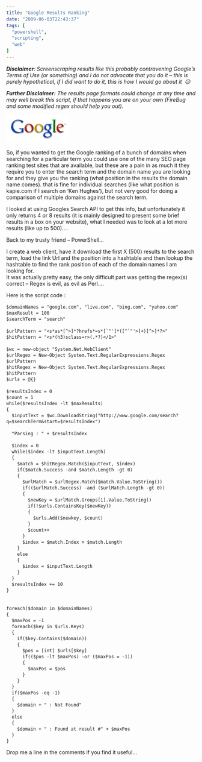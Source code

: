 ```yaml
---
title: "Google Results Ranking"
date: "2009-06-03T22:43:37"
tags: [
  "powershell",
  "scripting",
  "web"
]
---
```

***Disclaimer**: Screenscraping results like this probably contravening Google’s Terms of Use (or something) and I do not advocate that you do it – this is purely hypothetical, if I did want to do it, this is how I would go about it  😉*

***Further Disclaimer:** The results page formats could change at any time and may well break this script, if that happens you are on your own (FireBug and some modified regex should help you out).*

![image](/assets/images/google-results-ranking-image_thumb.png)

So, if you wanted to get the Google ranking of a bunch of domains when searching for a particular term you could use one of the many SEO page ranking test sites that are available, but these are a pain in as much it they require you to enter the search term and the domain name you are looking for and they give you the ranking (what position in the results the domain name comes). that is fine for individual searches (like what position is kapie.com if I search on ‘Ken Hughes’), but not very good for doing a comparison of multiple domains against the search term.

I looked at using Googles Search API to get this info, but unfortunately it only returns 4 or 8 results (it is mainly designed to present some brief results in a box on your website), what I needed was to look at a lot more results (like up to 500)….

Back to my trusty friend – PowerShell…

I create a web client, have it download the first X (500) results to the search term, load the link Url and the position into a hashtable and then lookup the hashtable to find the rank position of each of the domain names I am looking for.  
It was actually pretty easy, the only difficult part was getting the regex(s) correct – Regex is evil, as evil as Perl….

Here is the script code :

```
$domainNames = "google.com", "live.com", "bing.com", "yahoo.com"
$maxResult = 100
$searchTerm = "search"

$urlPattern = "<s*as*[^>]*?hrefs*=s*[`"']*([^`"'>]+)[^>]*?>"
$hitPattern = "<s*(h3)sclass=r>(.*?)</1>"

$wc = new-object "System.Net.WebClient"
$urlRegex = New-Object System.Text.RegularExpressions.Regex $urlPattern
$hitRegex = New-Object System.Text.RegularExpressions.Regex $hitPattern
$urls = @{}

$resultsIndex = 0
$count = 1
while($resultsIndex -lt $maxResults)
{
  $inputText = $wc.DownloadString("http://www.google.com/search?q=$searchTerm&start=$resultsIndex")

  "Parsing : " + $resultsIndex

  $index = 0
  while($index -lt $inputText.Length)
  {
    $match = $hitRegex.Match($inputText, $index)
    if($match.Success -and $match.Length -gt 0)
    {
      $urlMatch = $urlRegex.Match($match.Value.ToString())
      if(($urlMatch.Success) -and ($urlMatch.Length -gt 0))
      {
        $newKey = $urlMatch.Groups[1].Value.ToString()
        if(!$urls.ContainsKey($newKey))
        {
          $urls.Add($newkey, $count)
        }
        $count++
      }
      $index = $match.Index + $match.Length
    }
    else
    {
      $index = $inputText.Length
    }
  }
  $resultsIndex += 10
}


foreach($domain in $domainNames)
{
  $maxPos = -1
  foreach($key in $urls.Keys)
  {
    if($key.Contains($domain))
    {
      $pos = [int] $urls[$key]
      if(($pos -lt $maxPos) -or ($maxPos = -1))
      {
        $maxPos = $pos
      }
    }
  }
  if($maxPos -eq -1)
  {
    $domain + " : Not Found"
  }
  else
  {
    $domain + " : Found at result #" + $maxPos
  }
}
```

Drop me a line in the comments if you find it useful…
